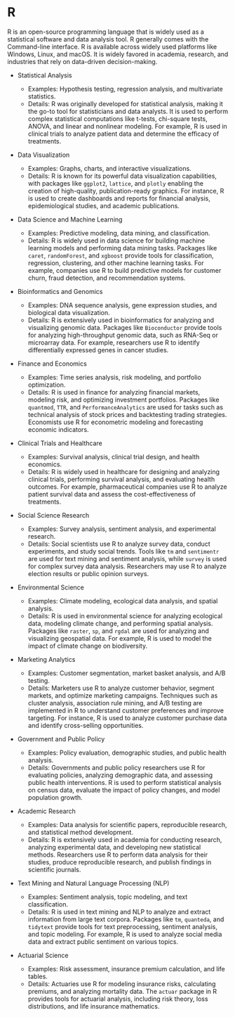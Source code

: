 # R

R is an open-source programming language that is widely used as a statistical software and data analysis tool. R generally comes with the Command-line interface. R is available across widely used platforms like Windows, Linux, and macOS. It is widely favored in academia, research, and industries that rely on data-driven decision-making.

- Statistical Analysis
    - Examples: Hypothesis testing, regression analysis, and multivariate statistics.
    - Details: R was originally developed for statistical analysis, making it the go-to tool for statisticians and data analysts. It is used to perform complex statistical computations like t-tests, chi-square tests, ANOVA, and linear and nonlinear modeling. For example, R is used in clinical trials to analyze patient data and determine the efficacy of treatments.

- Data Visualization
    - Examples: Graphs, charts, and interactive visualizations.
    - Details: R is known for its powerful data visualization capabilities, with packages like `ggplot2`, `lattice`, and `plotly` enabling the creation of high-quality, publication-ready graphics. For instance, R is used to create dashboards and reports for financial analysis, epidemiological studies, and academic publications.

- Data Science and Machine Learning
    - Examples: Predictive modeling, data mining, and classification.
    - Details: R is widely used in data science for building machine learning models and performing data mining tasks. Packages like `caret`, `randomForest`, and `xgboost` provide tools for classification, regression, clustering, and other machine learning tasks. For example, companies use R to build predictive models for customer churn, fraud detection, and recommendation systems.

- Bioinformatics and Genomics
    - Examples: DNA sequence analysis, gene expression studies, and biological data visualization.
    - Details: R is extensively used in bioinformatics for analyzing and visualizing genomic data. Packages like `Bioconductor` provide tools for analyzing high-throughput genomic data, such as RNA-Seq or microarray data. For example, researchers use R to identify differentially expressed genes in cancer studies.

- Finance and Economics
    - Examples: Time series analysis, risk modeling, and portfolio optimization.
    - Details: R is used in finance for analyzing financial markets, modeling risk, and optimizing investment portfolios. Packages like `quantmod`, `TTR`, and `PerformanceAnalytics` are used for tasks such as technical analysis of stock prices and backtesting trading strategies. Economists use R for econometric modeling and forecasting economic indicators.

- Clinical Trials and Healthcare
    - Examples: Survival analysis, clinical trial design, and health economics.
    - Details: R is widely used in healthcare for designing and analyzing clinical trials, performing survival analysis, and evaluating health outcomes. For example, pharmaceutical companies use R to analyze patient survival data and assess the cost-effectiveness of treatments.

- Social Science Research
    - Examples: Survey analysis, sentiment analysis, and experimental research.
    - Details: Social scientists use R to analyze survey data, conduct experiments, and study social trends. Tools like `tm` and `sentimentr` are used for text mining and sentiment analysis, while `survey` is used for complex survey data analysis. Researchers may use R to analyze election results or public opinion surveys.

- Environmental Science
    - Examples: Climate modeling, ecological data analysis, and spatial analysis.
    - Details: R is used in environmental science for analyzing ecological data, modeling climate change, and performing spatial analysis. Packages like `raster`, `sp`, and `rgdal` are used for analyzing and visualizing geospatial data. For example, R is used to model the impact of climate change on biodiversity.

- Marketing Analytics
    - Examples: Customer segmentation, market basket analysis, and A/B testing.
    - Details: Marketers use R to analyze customer behavior, segment markets, and optimize marketing campaigns. Techniques such as cluster analysis, association rule mining, and A/B testing are implemented in R to understand customer preferences and improve targeting. For instance, R is used to analyze customer purchase data and identify cross-selling opportunities.

- Government and Public Policy
    - Examples: Policy evaluation, demographic studies, and public health analysis.
    - Details: Governments and public policy researchers use R for evaluating policies, analyzing demographic data, and assessing public health interventions. R is used to perform statistical analysis on census data, evaluate the impact of policy changes, and model population growth.

- Academic Research
    - Examples: Data analysis for scientific papers, reproducible research, and statistical method development.
    - Details: R is extensively used in academia for conducting research, analyzing experimental data, and developing new statistical methods. Researchers use R to perform data analysis for their studies, produce reproducible research, and publish findings in scientific journals.

- Text Mining and Natural Language Processing (NLP)
    - Examples: Sentiment analysis, topic modeling, and text classification.
    - Details: R is used in text mining and NLP to analyze and extract information from large text corpora. Packages like `tm`, `quanteda`, and `tidytext` provide tools for text preprocessing, sentiment analysis, and topic modeling. For example, R is used to analyze social media data and extract public sentiment on various topics.

- Actuarial Science
    - Examples: Risk assessment, insurance premium calculation, and life tables.
    - Details: Actuaries use R for modeling insurance risks, calculating premiums, and analyzing mortality data. The `actuar` package in R provides tools for actuarial analysis, including risk theory, loss distributions, and life insurance mathematics.

